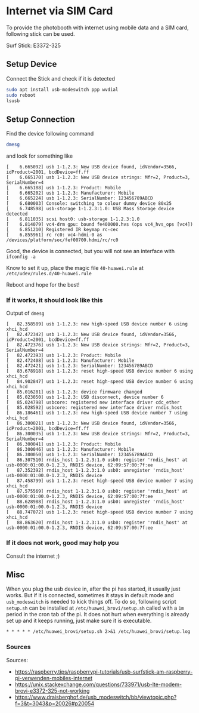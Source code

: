 # Internet via SIM Card

To provide the photobooth with internet using mobile data and a SIM card, following stick can be used.

Surf Stick: E3372-325

## Setup Device

Connect the Stick and check if it is detected

```bash
sudo apt install usb-modeswitch ppp wvdial
sudo reboot
lsusb
```

## Setup Connection

Find the device following command

```bash
dmesg
```

and look for something like

```log
[    6.665092] usb 1-1.2.3: New USB device found, idVendor=3566, idProduct=2001, bcdDevice=ff.ff
[    6.665170] usb 1-1.2.3: New USB device strings: Mfr=2, Product=3, SerialNumber=4
[    6.665188] usb 1-1.2.3: Product: Mobile
[    6.665202] usb 1-1.2.3: Manufacturer: Mobile
[    6.665224] usb 1-1.2.3: SerialNumber: 123456789ABCD
[    6.680003] Console: switching to colour dummy device 80x25
[    6.748598] usb-storage 1-1.2.3:1.0: USB Mass Storage device detected
[    6.811035] scsi host0: usb-storage 1-1.2.3:1.0
[    6.814079] vc4-drm gpu: bound fe400000.hvs (ops vc4_hvs_ops [vc4])
[    6.851210] Registered IR keymap rc-cec
[    6.855961] rc rc0: vc4-hdmi-0 as /devices/platform/soc/fef00700.hdmi/rc/rc0
```

Good, the device is connected, but you will not see an interface with `ifconfig -a`

Know to set it up, place the magic file `40-huawei.rule` at `/etc/udev/rules.d/40-huawei.rule`

Reboot and hope for the best!

### If it works, it should look like this

Output of `dmesg`

```log
[   82.358589] usb 1-1.2.3: new high-speed USB device number 6 using xhci_hcd
[   82.472342] usb 1-1.2.3: New USB device found, idVendor=3566, idProduct=2001, bcdDevice=ff.ff
[   82.472376] usb 1-1.2.3: New USB device strings: Mfr=2, Product=3, SerialNumber=4
[   82.472393] usb 1-1.2.3: Product: Mobile
[   82.472408] usb 1-1.2.3: Manufacturer: Mobile
[   82.472421] usb 1-1.2.3: SerialNumber: 123456789ABCD
[   83.678918] usb 1-1.2.3: reset high-speed USB device number 6 using xhci_hcd
[   84.902847] usb 1-1.2.3: reset high-speed USB device number 6 using xhci_hcd
[   85.016281] usb 1-1.2.3: device firmware changed
[   85.023050] usb 1-1.2.3: USB disconnect, device number 6
[   85.024798] usbcore: registered new interface driver cdc_ether
[   85.028592] usbcore: registered new interface driver rndis_host
[   86.186461] usb 1-1.2.3: new high-speed USB device number 7 using xhci_hcd
[   86.300021] usb 1-1.2.3: New USB device found, idVendor=3566, idProduct=2001, bcdDevice=ff.ff
[   86.300035] usb 1-1.2.3: New USB device strings: Mfr=2, Product=3, SerialNumber=4
[   86.300041] usb 1-1.2.3: Product: Mobile
[   86.300046] usb 1-1.2.3: Manufacturer: Mobile
[   86.300050] usb 1-1.2.3: SerialNumber: 123456789ABCD
[   86.307510] rndis_host 1-1.2.3:1.0 usb0: register 'rndis_host' at usb-0000:01:00.0-1.2.3, RNDIS device, 62:09:57:00:7f:ee
[   87.352392] rndis_host 1-1.2.3:1.0 usb0: unregister 'rndis_host' usb-0000:01:00.0-1.2.3, RNDIS device
[   87.458799] usb 1-1.2.3: reset high-speed USB device number 7 using xhci_hcd
[   87.575569] rndis_host 1-1.2.3:1.0 usb0: register 'rndis_host' at usb-0000:01:00.0-1.2.3, RNDIS device, 62:09:57:00:7f:ee
[   88.628988] rndis_host 1-1.2.3:1.0 usb0: unregister 'rndis_host' usb-0000:01:00.0-1.2.3, RNDIS device
[   88.747072] usb 1-1.2.3: reset high-speed USB device number 7 using xhci_hcd
[   88.863620] rndis_host 1-1.2.3:1.0 usb0: register 'rndis_host' at usb-0000:01:00.0-1.2.3, RNDIS device, 62:09:57:00:7f:ee
```

### If it does not work, good may help you

Consult the internet ;)

## Misc

When you plug the usb device in, after the pi has started, it usually just works. But if it is connected, sometimes it stays in default mode and `usb_modeswitch` is needed to kick things off. To do so, following script `setup.sh` can be installed at `/etc/huawei_brovi/setup.sh` called with a `1m` period in the cron tab of the pi. It does not hurt when everything is already set up and it keeps running, just make sure it is executable.

```txt
* * * * * /etc/huawei_brovi/setup.sh 2>&1 /etc/huawei_brovi/setup.log
```

### Sources

Sources:

- <https://raspberry.tips/raspberrypi-tutorials/usb-surfstick-am-raspberry-pi-verwenden-mobiles-internet>
- <https://unix.stackexchange.com/questions/733971/usb-lte-modem-brovi-e3372-325-not-working>
- <https://www.draisberghof.de/usb_modeswitch/bb/viewtopic.php?f=3&t=3043&p=20026#p20054>
